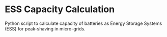 # ESS Capacity Calculation

Python script to calculate capacity of batteries as Energy Storage Systems (ESS) for peak-shaving in micro-grids.




